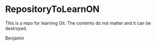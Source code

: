 # RepositoryToLearnON
This is a repo for learning Git. The contents do not matter and it can be destroyed.

Benjamin

